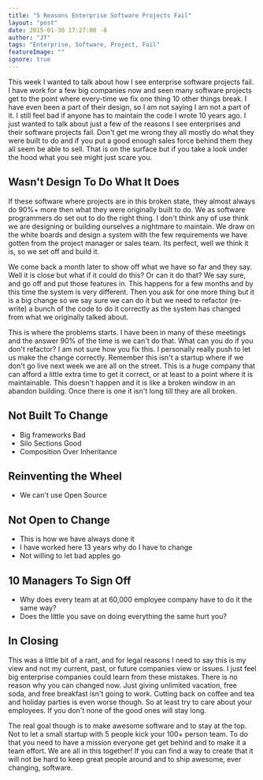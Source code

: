 ```yaml
---
title: "5 Reasons Enterprise Software Projects Fail"
layout: "post"
date: 2015-01-30 17:27:00 -8
author: "JT"
tags: "Enterprise, Software, Project, Fail"
featureImage: ""
ignore: true
---
```

This week I wanted to talk about how I see enterprise software projects fail. I have work for a few big companies now and seen many software projects get to the point where every-time we fix one thing 10 other things break. I have even been a part of their design, so I am not saying I am not a part of it. I still feel bad if anyone has to maintain the code I wrote 10 years ago. I just wanted to talk about just a few of the reasons I see enterprises and their software projects fail. Don't get me wrong they all mostly do what they were built to do and if you put a good enough sales force behind them they all seem be able to sell. That is on the surface but if you take a look under the hood what you see might just scare you.

## Wasn't Design To Do What It Does

If these software where projects are in this broken state, they almost always do 90%+ more then what they were originally built to do. We as software programmers do set out to do the right thing. I don't think any of use think we are designing or building ourselves a nightmare to maintain. We draw on the white boards and design a system with the few requirements we have gotten from the project manager or sales team. Its perfect, well we think it is, so we set off and build it.

We come back a month later to show off what we have so far and they say. Well it is close but what if it could do this? Or can it do that? We say sure, and go off and put those features in. This happens for a few months and by this time the system is very different. Then you ask for one more thing but it is a big change so we say sure we can do it but we need to refactor (re-write) a bunch of the code to do it correctly as the system has changed from what we originally talked about.

This is where the problems starts. I have been in many of these meetings and the answer 90% of the time is we can't do that. What can you do if you don't refactor? I am not sure how you fix this. I personally really push to let us make the change correctly. Remember this isn't a startup where if we don't go live next week we are all on the street. This is a huge company that can afford a little extra time to get it correct, or at least to a point where it is maintainable. This doesn't happen and it is like a broken window in an abandon building. Once there is one it isn't long till they are all broken.

## Not Built To Change

- Big frameworks Bad
- Silo Sections Good
- Composition Over Inheritance

## Reinventing the Wheel

- We can't use Open Source

## Not Open to Change

- This is how we have always done it
- I have worked here 13 years why do I have to change
- Not willing to let bad apples go

## 10 Managers To Sign Off

- Why does every team at at 60,000 employee company have to do it the same way?
- Does the little you save on doing everything the same hurt you?

## In Closing

This was a little bit of a rant, and for legal reasons I need to say this is my view and not my current, past, or future companies view or issues. I just feel big enterprise companies could learn from these mistakes. There is no reason why you can changed now. Just giving unlimited vacation, free soda, and free breakfast isn't going to work. Cutting back on coffee and tea and holiday parties is even worse though. So at least try to care about your employees. If you don't none of the good ones will stay long.

The real goal though is to make awesome software and to stay at the top. Not to let a small startup with 5 people kick your 100+ person team. To do that you need to have a mission everyone get get behind and to make it a team effort. We are all in this together! If you can find a way to create that it will not be hard to keep great people around and to ship awesome, ever changing, software.
